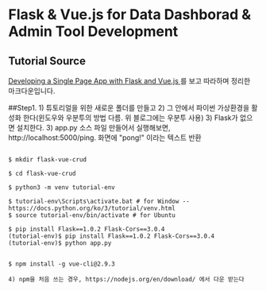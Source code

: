 # Flask & Vue.js for Data Dashborad & Admin Tool Development

## Tutorial Source
<a href = "https://testdriven.io/blog/developing-a-single-page-app-with-flask-and-vuejs/"> Developing a Single Page App with Flask and Vue.js </a> 를 보고 따라하며 정리한 마크다운입니다.



##Step1. 
	1) 튜토리얼을 위한 새로운 폴더를 만들고
	2) 그 안에서 파이썬 가상환경을 활성화 한다(윈도우와 우분투의 방법 다름. 위 블로그에는 우분투 사용)
	3) Flask가 없으면 설치한다.
	3) app.py 소스 파일 만들어서 실행해보면, http://localhost:5000/ping. 화면에 "pong!" 이라는 텍스트 반환

<pre><code>
$ mkdir flask-vue-crud

$ cd flask-vue-crud

$ python3 -m venv tutorial-env 

$ tutorial-env\Scripts\activate.bat # for Window -- https://docs.python.org/ko/3/tutorial/venv.html
$ source tutorial-env/bin/activate # for Ubuntu

$ pip install Flask==1.0.2 Flask-Cors==3.0.4
(tutorial-env)$ pip install Flask==1.0.2 Flask-Cors==3.0.4
(tutorial-env)$ python app.py
</code></pre>

	
<pre><code>
$ npm install -g vue-cli@2.9.3
</code></pre>

	4) npm을 처음 쓰는 경우, https://nodejs.org/en/download/ 에서 다운 받는다

